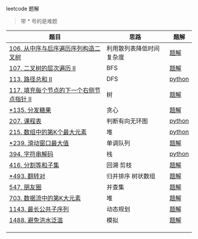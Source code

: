 leetcode 题解

> 带 * 号的是难题

| 题目                                                         | 思路                     | 题解                              |
| ------------------------------------------------------------ | ------------------------ | --------------------------------- |
| [106. 从中序与后序遍历序列构造二叉树](https://leetcode-cn.com/problems/construct-binary-tree-from-inorder-and-postorder-traversal/) | 利用散列表降低时间复杂度 | [题解](./leetcode/0106/readme.md) |
| [107. 二叉树的层次遍历 II](https://leetcode-cn.com/problems/binary-tree-level-order-traversal-ii/) | BFS                      | [题解](./leetcode/0107/readme.md) |
| [113. 路径总和 II](https://leetcode-cn.com/problems/path-sum-ii/) | DFS                      | [python](./leetcode/0113/0113.py) |
| [117. 填充每个节点的下一个右侧节点指针 II](https://leetcode-cn.com/problems/populating-next-right-pointers-in-each-node-ii/) | 树                       | [题解](./leetcode/0117/readme.md) |
| [*135. 分发糖果](https://leetcode-cn.com/problems/candy/)    | 贪心                     | [题解](./leetcode/0135/readme.md) |
| [207. 课程表](https://leetcode-cn.com/problems/course-schedule/) | 判断有向无环图           | [python](./leetcode/0207/0207.py) |
| [215. 数组中的第K个最大元素](https://leetcode-cn.com/problems/kth-largest-element-in-an-array/) | 堆                       | [python](./leetcode/0215/0215.py) |
| [*239. 滑动窗口最大值](https://leetcode-cn.com/problems/sliding-window-maximum/) | 单调队列                 | [题解](./leetcode/0239/readme.md) |
| [394. 字符串解码](https://leetcode-cn.com/problems/decode-string/) | 栈                       | [python](./leetcode/0394/0394.py) |
| [416. 分割等和子集](https://leetcode-cn.com/problems/partition-equal-subset-sum/) | 回溯 剪枝                | [题解](./leetcode/0416/readme.md) |
| [*493. 翻转对](https://leetcode-cn.com/problems/reverse-pairs/) | 归并排序 树状数组        | [题解](./leetcode/0493/readme.md) |
| [547. 朋友圈](https://leetcode-cn.com/problems/friend-circles/) | 并查集                   | [题解](./leetcode/0547/readme.md) |
| [703. 数据流中的第K大元素](https://leetcode-cn.com/problems/kth-largest-element-in-a-stream/) | 堆                       | [题解](./leetcode/0703/readme.md) |
| [1143. 最长公共子序列](https://leetcode-cn.com/problems/longest-common-subsequence/) | 动态规划                 | [题解](./leetcode/1143/readme.md) |
| [1488. 避免洪水泛滥](https://leetcode-cn.com/problems/avoid-flood-in-the-city/) | 模拟                     | [题解](./leetcode/1488/readme.md) |
|                                                              |                          |                                   |
|                                                              |                          |                                   |
|                                                              |                          |                                   |



